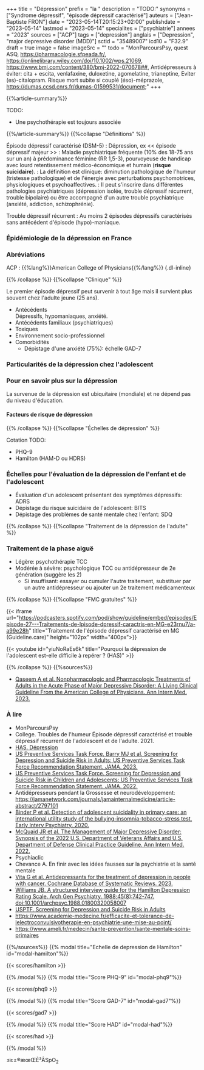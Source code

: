 +++
title = "Dépression"
prefix = "la "
description = "TODO:"
synonyms = ["Syndrome dépressif", "épisode dépressif caractérisé"]
auteurs = ["Jean-Baptiste FRON"]
date = "2023-05-14T20:15:23+02:00"
publishdate = "2023-05-14"
lastmod = "2023-05-14"
specialites = ["psychiatrie"]
annees = "2023"
sources = ["ACP"]
tags = ["depression"]
anglais = ["Depression", "major depressive disorder (MDD)"]
sctid = "35489007"
icd10 = "F32.9"
draft = true
image = false
imageSrc = ""
todo = "MonParcoursPsy, quest ASQ, https://pharmacologie.sfpeada.fr/, https://onlinelibrary.wiley.com/doi/10.1002/wps.21069, https://www.bmj.com/content/380/bmj-2022-070678##, Antidépresseurs à éviter: cita + escita, venlafaxine, duloxetine, agomelatine, trianeptine, Eviter (es)-citalopram. Risque mort subite si couplé (éso)-méprazole, https://dumas.ccsd.cnrs.fr/dumas-01599531/document;"
+++

{{%article-summary%}}

TODO:
- Une psychothérapie est toujours associée

{{%/article-summary%}}
{{%collapse "Définitions" %}}

Épisode dépressif caractérisé (DSM-5)
: Dépression, ex << épisode dépressif majeur >>
: Maladie psychiatrique fréquente (10% des 18-75 ans sur un an) à prédominance féminine (RR 1,5-3), pourvoyeuse de handicap avec lourd retentissement médico-économique et humain (**risque suicidaire**).
: La définition est clinique: diminution pathologique de l'humeur (tristesse pathologique) et de l'énergie avec perturbations psychomotrices, physiologiques et psychoaffectives.
: Il peut s'inscrire dans différentes pathologies psychiatriques (dépression isolée, trouble dépressif récurrent, trouble bipolaire) ou être accompagné d'un autre trouble psychiatrique (anxiété, addiction, schizophrénie).

Trouble dépressif récurrent
: Au moins 2 épisodes dépressifs caractérisés sans antécédent d'épisode (hypo)-maniaque.

### Épidémiologie de la dépression en France

### Abréviations

ACP
: {{%lang%}}American College of Physicians{{%/lang%}}
{.dl-inline}

{{% /collapse %}}
{{%collapse "Clinique" %}}

Le premier épisode dépressif peut survenir à tout âge mais il survient plus souvent chez l'adulte jeune (25 ans).

- Antécédents  
  Dépressifs, hypomaniaques, anxiété.
- Antécédents familiaux (psychiatriques)
- Toxiques
- Environnement socio-professionnel
- Comorbidités
  - Dépistage d'une anxiété (75%): échelle GAD-7

### Particularités de la dépression chez l'adolescent

### Pour en savoir plus sur la dépression

La survenue de la dépression est ubiquitaire (mondiale) et ne dépend pas du niveau d'éducation.

#### Facteurs de risque de dépression

{{% /collapse %}}
{{%collapse "Échelles de dépression" %}}

Cotation TODO:

- PHQ-9
- Hamilton (HAM-D ou HDRS)

### Échelles pour l'évaluation de la dépression de l'enfant et de l'adolescent

- Évaluation d'un adolescent présentant des symptômes dépressifs: ADRS
- Dépistage du risque suicidaire de l'adolescent: BITS
- Dépistage des problèmes de santé mentale chez l'enfant: SDQ

{{% /collapse %}}
{{%collapse "Traitement de la dépression de l'adulte" %}}

### Traitement de la phase aiguë

- Légère: psychothérapie TCC
- Modérée à sévère: psychologique TCC ou antidépresseur de 2e génération (suggère les 2)
  - Si insuffisant: essayer ou cumuler l'autre traitement, substituer par un autre antidépresseur ou ajouter un 2e traitement médicamenteux

{{% /collapse %}}
{{%collapse "FMC gratuites" %}}

{{< iframe url="https://podcasters.spotify.com/pod/show/guideline/embed/episodes/Episode-27---Traitements-de-lpisode-dpressif-caractris-en-MG-e23rnu7/a-a99e28h" title="Traitement de l'épisode dépressif caractérisé en MG (Guideline.care)" height="102px" width="400px">}}

{{< youtube id="yiuNoRaEs6k" title="Pourquoi la dépression de l'adolescent est-elle difficile à repérer ? (HAS)" >}}

{{% /collapse %}}
{{%sources%}}

- [Qaseem A et al. Nonpharmacologic and Pharmacologic Treatments of Adults in the Acute Phase of Major Depressive Disorder: A Living Clinical Guideline From the American College of Physicians. Ann Intern Med. 2023.](https://www.acpjournals.org/doi/full/10.7326/M22-2056?rfr_dat=cr_pub++0pubmed&url_ver=Z39.88-2003&rfr_id=ori%3Arid%3Acrossref.org)

### À lire

- MonParcoursPsy
- College. Troubles de l'humeur Épisode dépressif caractérisé et trouble dépressif récurrent de l'adolescent et de l'adulte. 2021.
- [HAS. Dépression](https://www.has-sante.fr/jcms/p_3261767/fr/depression)
- [US Preventive Services Task Force, Barry MJ et al. Screening for Depression and Suicide Risk in Adults: US Preventive Services Task Force Recommendation Statement. JAMA. 2023.](https://jamanetwork.com/journals/jama/fullarticle/10.1001/jama.2023.9297)
- [US Preventive Services Task Force. Screening for Depression and Suicide Risk in Children and Adolescents: US Preventive Services Task Force Recommendation Statement. JAMA. 2022.](https://jamanetwork.com/journals/jama/fullarticle/2797145)
- Antidépresseurs pendant la Grossesse et neurodéveloppement: <https://jamanetwork.com/journals/jamainternalmedicine/article-abstract/2797101>
- [Binder P et al. Detection of adolescent suicidality in primary care: an international utility study of the bullying-insomnia-tobacco-stress test. Early Interv Psychiatry. 2020.](https://pubmed.ncbi.nlm.nih.gov/31058453/)
- [McQuaid JR et al. The Management of Major Depressive Disorder: Synopsis of the 2022 U.S. Department of Veterans Affairs and U.S. Department of Defense Clinical Practice Guideline. Ann Intern Med. 2022.](https://pubmed.ncbi.nlm.nih.gov/36122380/)
- Psychiaclic
- Chevance A. En finir avec les idées fausses sur la psychiatrie et la santé mentale
- [Vita G et al. Antidepressants for the treatment of depression in people with cancer. Cochrane Database of Systematic Reviews. 2023.](https://www.cochranelibrary.com/cdsr/doi/10.1002/14651858.CD011006.pub4/full/fr)
- [Williams JB. A structured interview guide for the Hamilton Depression Rating Scale. Arch Gen Psychiatry. 1988;45(8):742-747. doi:10.1001/archpsyc.1988.01800320058007](https://pubmed.ncbi.nlm.nih.gov/3395203/)
- [USPTF. Screening for Depression and Suicide Risk in Adults](https://www.uspreventiveservicestaskforce.org/uspstf/recommendation/screening-depression-suicide-risk-adults)
- <https://www.academie-medecine.fr/efficacite-et-tolerance-de-lelectroconvulsivotherapie-en-psychiatrie-une-mise-au-point/>
- <https://www.ameli.fr/medecin/sante-prevention/sante-mentale-soins-primaires>

{{%/sources%}}
{{% modal title="Echelle de depression de Hamilton" id="modal-hamilton"%}}

{{< scores/hamilton >}}

{{% /modal %}}
{{% modal title="Score PHQ-9" id="modal-phq9"%}}

{{< scores/phq9 >}}

{{% /modal %}}
{{% modal title="Score GAD-7" id="modal-gad7"%}}

{{< scores/gad7 >}}

{{% /modal %}}
{{% modal title="Score HAD" id="modal-had"%}}

{{< scores/had >}}

{{% /modal %}}

≤≥±®æœŒÈ³ÂSpO<sub>2</sub>
